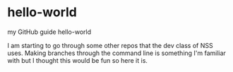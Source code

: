 # hello-world
my GitHub guide hello-world

I am starting to go through some other repos that the dev class of NSS uses. Making branches through the command line is something I'm familiar with but I thought this would be fun so here it is.
